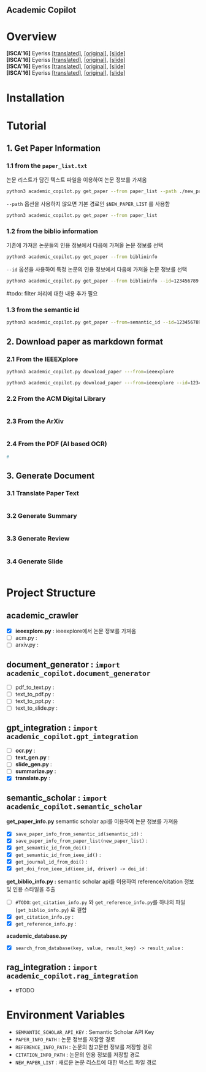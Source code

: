 Academic Copilot
---------

# Overview 

**[ISCA'16]** Eyeriss [\[translated\]](), [\[original\]](), [\[slide\]]()  
**[ISCA'16]** Eyeriss [\[translated\]](), [\[original\]](), [\[slide\]]()  
**[ISCA'16]** Eyeriss [\[translated\]](), [\[original\]](), [\[slide\]]()  
**[ISCA'16]** Eyeriss [\[translated\]](), [\[original\]](), [\[slide\]]()  



# Installation



# Tutorial

## 1. Get Paper Information

### 1.1 from the `paper_list.txt`

논문 리스트가 담긴 텍스트 파일을 이용하여 논문 정보를 가져옴

```bash
python3 academic_copilot.py get_paper --from paper_list --path ./new_paper_list.txt
```


`--path` 옵션을 사용하지 않으면 기본 경로인 `$NEW_PAPER_LIST` 를 사용함

```bash
python3 academic_copilot.py get_paper --from paper_list
```


### 1.2 from the biblio information

기존에 가져온 논문들의 인용 정보에서 다음에 가져올 논문 정보를 선택 

```bash
python3 academic_copilot.py get_paper --from biblioinfo
```

`--id` 옵션을 사용하여 특정 논문의 인용 정보에서 다음에 가져올 논문 정보를 선택

```bash
python3 academic_copilot.py get_paper --from biblioinfo --id=123456789
```

#todo: filter 처리에 대한 내용 추가 필요 


### 1.3 from the semantic id

```bash
python3 academic_copilot.py get_paper --from=semantic_id --id=123456789
```


## 2. Download paper as markdown format

### 2.1 From the IEEEXplore

```bash
python3 academic_copilot.py download_paper ---from=ieeexplore
```

```bash
python3 academic_copilot.py download_paper ---from=ieeexplore --id=123456789
```

### 2.2 From the ACM Digital Library

```python

```

### 2.3 From the ArXiv

```python

```

### 2.4 From the PDF (AI based OCR)

```python
# 

```

## 3. Generate Document

### 3.1 Translate Paper Text

```python

```

### 3.2 Generate Summary

```python

```

### 3.3 Generate Review

```python

```

### 3.4 Generate Slide

```python

```


# Project Structure

## academic_crawler

- [x] **ieeexplore.py** : ieeexplore에서 논문 정보를 가져옴
- [ ] acm.py : <!-- TODO -->
- [ ] arxiv.py : <!-- TODO -->

## document_generator : `import academic_copilot.document_generator`

- [ ] pdf_to_text.py : <!-- TODO --> 
- [ ] text_to_pdf.py : <!-- TODO --> 
- [ ] text_to_ppt.py : <!-- TODO --> 
- [ ] text_to_slide.py : <!-- TODO --> 
  
## gpt_integration : `import academic_copilot.gpt_integration`

- [ ] **ocr.py** : <!-- TODO -->  
- [ ] **text_gen.py** : <!-- TODO -->  
- [ ] **slide_gen.py** : <!-- TODO -->  
- [ ] **summarize.py** : <!-- TODO -->  
- [x] **translate.py** : <!-- TODO -->  
   
## semantic_scholar : `import academic_copilot.semantic_scholar` 

**get_paper_info.py** semantic scholar api를 이용하여 논문 정보를 가져옴 
- [x] `save_paper_info_from_semantic_id(semantic_id)` :  
- [x] `save_paper_info_from_paper_list(new_paper_list)` : 
- [x] `get_semantic_id_from_doi()` :
- [x] `get_semantic_id_from_ieee_id()` :
- [x] `get_journal_id_from_doi()` :
- [x] `get_doi_from_ieee_id(ieee_id, driver) -> doi_id` :
 
**get_biblio_info.py :** semantic scholar api를 이용하여 reference/citation 정보 및 인용 스타일을 추출 
- [ ] `#TODO`: `get_citation_info.py` 와 `get_reference_info.py`를 하나의 파일(`get_biblio_info.py`) 로 결합 
- [x] `get_citation_info.py` :  
- [x] `get_reference_info.py` :  

**academic_database.py**
- [x] `search_from_database(key, value, result_key) -> result_value` :  

## rag_integration : `import academic_copilot.rag_integration`
- #TODO



# Environment Variables

- `SEMMANTIC_SCHOLAR_API_KEY` : Semantic Scholar API Key
- `PAPER_INFO_PATH` : 논문 정보를 저장할 경로
- `REFERENCE_INFO_PATH` : 논문의 참고문헌 정보를 저장할 경로
- `CITATION_INFO_PATH` : 논문의 인용 정보를 저장할 경로
- `NEW_PAPER_LIST` : 새로운 논문 리스트에 대한 텍스트 파일 경로


